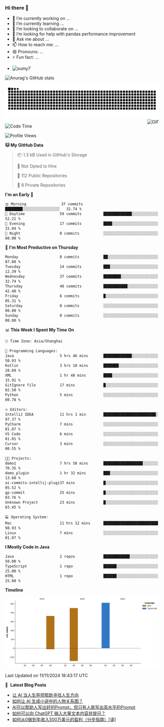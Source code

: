 ### Hi there 👋
<!--
**alloevil/alloevil** is a ✨ _special_ ✨ repository because its `README.md` (this file) appears on your GitHub profile.

Here are some ideas to get you started:

- 🔭 I’m currently working on ...
- 🌱 I’m currently learning ...
- 👯 I’m looking to collaborate on ...
- 🤔 I’m looking for help with ...
- 💬 Ask me about ...
- 📫 How to reach me: ...
- 😄 Pronouns: ...
- ⚡ Fun fact: ...
-->

- 🔭 I’m currently working on ...
- 🌱 I’m currently learning ...
- 👯 I’m looking to collaborate on ...
- 🤔 I’m looking for help with pandas performance improvement
- 💬 Ask me about ...
- 📫 How to reach me: ...
- 😄 Pronouns: ...
- ⚡ Fun fact: ...
  
+ ![sumy7](https://komarev.com/ghpvc/?username=alloevil)

![Anurag's GitHub stats](https://github-readme-stats.vercel.app/api?username=alloevil&show_icons=true&bg_color=00000000)

<picture align="center">
  <source media="(prefers-color-scheme: dark)" srcset="https://github.com/alloevil/alloevil/blob/output/github-contribution-grid-snake.svg">
  <source media="(prefers-color-scheme: dark)" srcset="https://github.com/alloevil/alloevil/blob/output/github-contribution-grid-snake.svg">
  <img alt="github contribution grid snake animation" src="https://github.com/alloevil/alloevil/blob/output/github-contribution-grid-snake.svg">
</picture>

<img align="right" alt="GIF" src="https://raw.githubusercontent.com/JoeyBling/JoeyBling/master/pic/pusheencode.gif" />

<!--START_SECTION:waka-->
![Code Time](http://img.shields.io/badge/Code%20Time-2%2C355%20hrs%2058%20mins-blue)

![Profile Views](http://img.shields.io/badge/Profile%20Views-0-blue)

**🐱 My GitHub Data** 

> 📦 1.3 kB Used in GitHub's Storage 
 > 
> 🚫 Not Opted to Hire
 > 
> 📜 112 Public Repositories 
 > 
> 🔑 8 Private Repositories 
 > 
**I'm an Early 🐤** 

```text
🌞 Morning                37 commits          ████████░░░░░░░░░░░░░░░░░   32.74 % 
🌆 Daytime                59 commits          █████████████░░░░░░░░░░░░   52.21 % 
🌃 Evening                17 commits          ████░░░░░░░░░░░░░░░░░░░░░   15.04 % 
🌙 Night                  0 commits           ░░░░░░░░░░░░░░░░░░░░░░░░░   00.00 % 
```
📅 **I'm Most Productive on Thursday** 

```text
Monday                   8 commits           ██░░░░░░░░░░░░░░░░░░░░░░░   07.08 % 
Tuesday                  14 commits          ███░░░░░░░░░░░░░░░░░░░░░░   12.39 % 
Wednesday                37 commits          ████████░░░░░░░░░░░░░░░░░   32.74 % 
Thursday                 48 commits          ███████████░░░░░░░░░░░░░░   42.48 % 
Friday                   6 commits           █░░░░░░░░░░░░░░░░░░░░░░░░   05.31 % 
Saturday                 0 commits           ░░░░░░░░░░░░░░░░░░░░░░░░░   00.00 % 
Sunday                   0 commits           ░░░░░░░░░░░░░░░░░░░░░░░░░   00.00 % 
```


📊 **This Week I Spent My Time On** 

```text
🕑︎ Time Zone: Asia/Shanghai

💬 Programming Languages: 
Java                     5 hrs 46 mins       █████████████░░░░░░░░░░░░   50.93 % 
Kotlin                   3 hrs 10 mins       ███████░░░░░░░░░░░░░░░░░░   28.09 % 
XML                      1 hr 48 mins        ████░░░░░░░░░░░░░░░░░░░░░   15.91 % 
GitIgnore file           17 mins             █░░░░░░░░░░░░░░░░░░░░░░░░   02.50 % 
Python                   5 mins              ░░░░░░░░░░░░░░░░░░░░░░░░░   00.78 % 

🔥 Editors: 
IntelliJ IDEA            11 hrs 1 min        ████████████████████████░   97.37 % 
PyCharm                  7 mins              ░░░░░░░░░░░░░░░░░░░░░░░░░   01.07 % 
VS Code                  6 mins              ░░░░░░░░░░░░░░░░░░░░░░░░░   01.01 % 
Cursor                   3 mins              ░░░░░░░░░░░░░░░░░░░░░░░░░   00.55 % 

🐱‍💻 Projects: 
demo1                    7 hrs 58 mins       ██████████████████░░░░░░░   70.35 % 
demo_plugin              1 hr 32 mins        ███░░░░░░░░░░░░░░░░░░░░░░   13.60 % 
ai-commits-intellij-plugi37 mins             █░░░░░░░░░░░░░░░░░░░░░░░░   05.52 % 
gp-commit                25 mins             █░░░░░░░░░░░░░░░░░░░░░░░░   03.76 % 
Unknown Project          23 mins             █░░░░░░░░░░░░░░░░░░░░░░░░   03.45 % 

💻 Operating System: 
Mac                      11 hrs 12 mins      █████████████████████████   98.93 % 
Linux                    7 mins              ░░░░░░░░░░░░░░░░░░░░░░░░░   01.07 % 
```

**I Mostly Code in Java** 

```text
Java                     2 repos             ████████████░░░░░░░░░░░░░   50.00 % 
TypeScript               1 repo              ██████░░░░░░░░░░░░░░░░░░░   25.00 % 
HTML                     1 repo              ██████░░░░░░░░░░░░░░░░░░░   25.00 % 
```



**Timeline**

![Lines of Code chart](https://raw.githubusercontent.com/alloevil/alloevil/main/assets/bar_graph.png)


 Last Updated on 11/11/2024 18:43:17 UTC
<!--END_SECTION:waka-->

📕 &nbsp;**Latest Blog Posts**
<!-- BLOG-POST-LIST:START -->
- [让 AI 当人生导师帮助寻找人生方向](https://baoyu.io/blog/ai-life-coach-find-direction)
- [如何让 AI 生成小说中的人物关系图？](https://baoyu.io/blog/generate-ai-character-relationship-chart)
- [AI可以帮助人写出好的Prompt，但只有人能写出高水平的Prompt](https://baoyu.io/blog/ai-can-help-write-prompts-humans-write-high-level-prompts)
- [如何可以向 ChatGPT 输入大量文本内容并提问？](https://baoyu.io/blog/how-to-input-large-text-into-chatgpt)
- [如何从0做到年收入500万美元的盈利（分步指南）[译]](https://baoyu.io/translations/how-to-reach-5m-arr-profitably)
<!-- BLOG-POST-LIST:END -->
